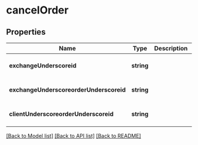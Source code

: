 # cancelOrder

## Properties
Name | Type | Description | Notes
------------ | ------------- | ------------- | -------------
**exchangeUnderscoreid** | **string** |  | [optional] [default to null]
**exchangeUnderscoreorderUnderscoreid** | **string** |  | [optional] [default to null]
**clientUnderscoreorderUnderscoreid** | **string** |  | [optional] [default to null]

[[Back to Model list]](../README.md#documentation-for-models) [[Back to API list]](../README.md#documentation-for-api-endpoints) [[Back to README]](../README.md)


